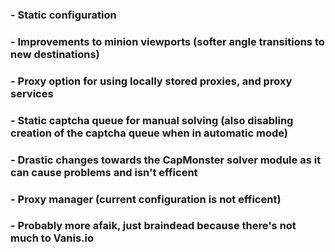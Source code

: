 ### - Static configuration
### - Improvements to minion viewports (softer angle transitions to new destinations)
### - Proxy option for using locally stored proxies, and proxy services
### - Static captcha queue for manual solving (also disabling creation of the captcha queue when in automatic mode)
### - Drastic changes towards the CapMonster solver module as it can cause problems and isn't efficent
### - Proxy manager (current configuration is not efficent)
### - Probably more afaik, just braindead because there's not much to Vanis.io
